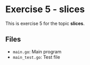 # Exercise 5 - slices

This is exercise 5 for the topic **slices**.

## Files
- `main.go`: Main program
- `main_test.go`: Test file

